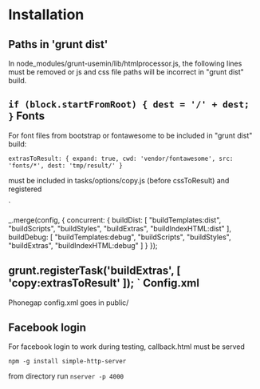 Installation
============

Paths in 'grunt dist'
---------------------  

  In node_modules/grunt-usemin/lib/htmlprocessor.js, the following lines must be removed or js and css file paths will be incorrect in "grunt dist" build.

`
  if (block.startFromRoot) {
    dest = '/' + dest;
  }
`
Fonts
-----

  For font files from bootstrap or fontawesome to be included in "grunt dist" build:

`
    extrasToResult: {
    expand: true,
    cwd: 'vendor/fontawesome',
    src: 'fonts/*',
    dest: 'tmp/result/'
  }
`

  must be included in tasks/options/copy.js (before cssToResult) and registered

`

  _.merge(config, {
    concurrent: {
      buildDist: [
        "buildTemplates:dist",
        "buildScripts",
        "buildStyles",
        "buildExtras",
        "buildIndexHTML:dist"
      ],
      buildDebug: [
        "buildTemplates:debug",
        "buildScripts",
        "buildStyles",
        "buildExtras",
        "buildIndexHTML:debug"
      ]
    }
  });

  grunt.registerTask('buildExtras', [
                     'copy:extrasToResult'
                     ]);
`
Config.xml
----------
Phonegap config.xml goes in public/

Facebook login
--------------
For facebook login to work during testing, callback.html must be served

`
npm -g install simple-http-server
`

from directory run
`
nserver -p 4000
`